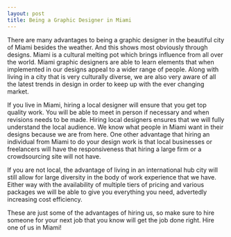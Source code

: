 ```yaml
---
layout: post
title: Being a Graphic Designer in Miami
---
```


There are many advantages to being a graphic designer in the beautiful city of Miami besides the weather. And this shows most obviously through designs. Miami is a cultural melting pot which brings influence from all over the world. Miami graphic designers are able to learn elements that when implemented in our designs appeal to a wider range of people. Along with living in a city that is very culturally diverse, we are also very aware of all the latest trends in design in order to keep up with the ever changing market. 

  If you live in Miami, hiring a local designer will ensure that you get top quality work. You will be able to meet in person if necessary and when revisions needs to be made. Hiring local designers ensures that we will fully understand the local audience. We know what people in Miami want in their designs because we are from here. One other advantage that hiring an individual from Miami to do your design work is that local businesses or freelancers will have the responsiveness that hiring a large firm or a crowdsourcing site will not have.
  
  If you are not local, the advantage of living in an international hub city will still allow for large diversity in the body of work experience that we have. Either way with the availability of multiple tiers of pricing and various packages we will be able to give you everything you need, advertedly increasing cost efficiency.
  
  These are just some of the advantages of hiring us, so make sure to hire someone for your next job that you know will get the job done right. Hire one of us in Miami!
